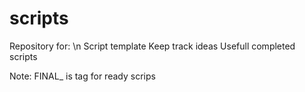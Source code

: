 # scripts
Repository for: \n
Script template
Keep track ideas
Usefull completed scripts



Note: FINAL_ is tag for ready scrips